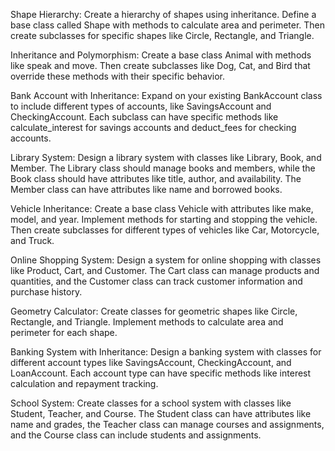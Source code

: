 Shape Hierarchy:
Create a hierarchy of shapes using inheritance. Define a base class called Shape with methods to calculate area and perimeter. Then create subclasses for specific shapes like Circle, Rectangle, and Triangle.

Inheritance and Polymorphism:
Create a base class Animal with methods like speak and move. Then create subclasses like Dog, Cat, and Bird that override these methods with their specific behavior.

Bank Account with Inheritance:
Expand on your existing BankAccount class to include different types of accounts, like SavingsAccount and CheckingAccount. Each subclass can have specific methods like calculate_interest for savings accounts and deduct_fees for checking accounts.

<!-- Employee Management System:
Create a class called Employee with attributes like name, age, and salary. Implement methods for salary calculation and printing employee information. Then, create subclasses for different types of employees like Manager, Developer, and Designer. -->

Library System:
Design a library system with classes like Library, Book, and Member. The Library class should manage books and members, while the Book class should have attributes like title, author, and availability. The Member class can have attributes like name and borrowed books.

Vehicle Inheritance:
Create a base class Vehicle with attributes like make, model, and year. Implement methods for starting and stopping the vehicle. Then create subclasses for different types of vehicles like Car, Motorcycle, and Truck.

Online Shopping System:
Design a system for online shopping with classes like Product, Cart, and Customer. The Cart class can manage products and quantities, and the Customer class can track customer information and purchase history.

Geometry Calculator:
Create classes for geometric shapes like Circle, Rectangle, and Triangle. Implement methods to calculate area and perimeter for each shape.

Banking System with Inheritance:
Design a banking system with classes for different account types like SavingsAccount, CheckingAccount, and LoanAccount. Each account type can have specific methods like interest calculation and repayment tracking.

School System:
Create classes for a school system with classes like Student, Teacher, and Course. The Student class can have attributes like name and grades, the Teacher class can manage courses and assignments, and the Course class can include students and assignments.